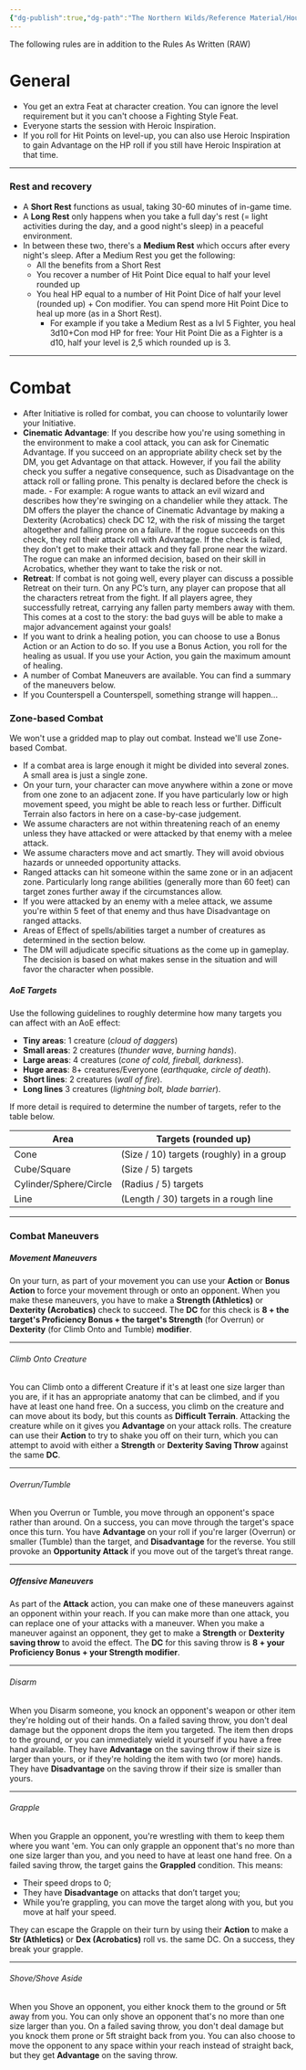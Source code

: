 ```yaml
---
{"dg-publish":true,"dg-path":"The Northern Wilds/Reference Material/House Rules.md","permalink":"/the-northern-wilds/reference-material/house-rules/","tags":["TTRPG/Campaigns/Northern-Wilds","SRD"]}
---
```



The following rules are in addition to the Rules As Written (RAW)

# General
- You get an extra Feat at character creation. You can ignore the level requirement but it you can't choose a Fighting Style Feat.
- Everyone starts the session with Heroic Inspiration. 
- If you roll for Hit Points on level-up, you can also use Heroic Inspiration to gain Advantage on the HP roll if you still have Heroic Inspiration at that time.

---
### Rest and recovery
- A **Short Rest** functions as usual, taking 30-60 minutes of in-game time.
- A **Long Rest** only happens when you take a full day's rest (= light activities during the day, and a good night's sleep) in a peaceful environment.
- In between these two, there's a **Medium Rest** which occurs after every night's sleep. After a Medium Rest you get the following:
	- All the benefits from a Short Rest
	- You recover a number of Hit Point Dice equal to half your level rounded up
	- You heal HP equal to a number of Hit Point Dice of half your level (rounded up) + Con modifier. You can spend more Hit Point Dice to heal up more (as in a Short Rest). 
		- For example if you take a Medium Rest as a lvl 5 Fighter, you heal 3d10+Con mod HP for free: Your Hit Point Die as a Fighter is a d10, half your level is 2,5 which rounded up is 3.

---
# Combat
- After Initiative is rolled for combat, you can choose to voluntarily lower your Initiative.
- **Cinematic Advantage**: If you describe how you're using something in the environment to make a cool attack, you can ask for Cinematic Advantage. If you succeed on an appropriate ability check set by the DM, you get Advantage on that attack. However, if you fail the ability check you suffer a negative consequence, such as Disadvantage on the attack roll or falling prone. This penalty is declared before the check is made.
		- For example: A rogue wants to attack an evil wizard and describes how they're swinging on a chandelier while they attack. The DM offers the player the chance of Cinematic Advantage by making a Dexterity (Acrobatics) check DC 12, with the risk of missing the target altogether and falling prone on a failure. If the rogue succeeds on this check, they roll their attack roll with Advantage. If the check is failed, they don't get to make their attack and they fall prone near the wizard. The rogue can make an informed decision, based on their skill in Acrobatics, whether they want to take the risk or not.
- **Retreat**: If combat is not going well, every player can discuss a possible Retreat on their turn. On any PC’s turn, any player can propose that all the characters retreat from the fight. If all players agree, they successfully retreat, carrying any fallen party members away with them. This comes at a cost to the story: the bad guys will be able to make a major advancement against your goals!
- If you want to drink a healing potion, you can choose to use a Bonus Action or an Action to do so. If you use a Bonus Action, you roll for the healing as usual. If you use your Action, you gain the maximum amount of healing.
- A number of Combat Maneuvers are available. You can find a summary of the maneuvers below.
- If you Counterspell a Counterspell, something strange will happen...

### Zone-based Combat
We won't use a gridded map to play out combat. Instead we'll use Zone-based Combat.

- If a combat area is large enough it might be divided into several zones. A small area is just a single zone.
- On your turn, your character can move anywhere within a zone or move from one zone to an adjacent zone. If you have particularly low or high movement speed, you might be able to reach less or further. Difficult Terrain also factors in here on a case-by-case judgement.
- We assume characters are not within threatening reach of an enemy unless they have attacked or were attacked by that enemy with a melee attack.
- We assume characters move and act smartly. They will avoid obvious hazards or unneeded opportunity attacks.
- Ranged attacks can hit someone within the same zone or in an adjacent zone. Particularly long range abilities (generally more than 60 feet) can target zones further away if the circumstances allow. 
- If you were attacked by an enemy with a melee attack, we assume you're within 5 feet of that enemy and thus have Disadvantage on ranged attacks. 
- Areas of Effect of spells/abilities target a number of creatures as determined in the section below.
- The DM will adjudicate specific situations as the come up in gameplay. The decision is based on what makes sense in the situation and will favor the character when possible.

##### AoE Targets
Use the following guidelines to roughly determine how many targets you can affect with an AoE effect:
- **Tiny areas**: 1 creature (_cloud of daggers_)
- **Small areas**: 2 creatures (_thunder wave, burning hands_).
- **Large areas**: 4 creatures (_cone of cold, fireball, darkness_).
- **Huge areas**: 8+ creatures/Everyone (_earthquake, circle of death_).
- **Short lines**: 2 creatures (_wall of fire_).
- **Long lines** 3 creatures (_lightning bolt, blade barrier_).

If more detail is required to determine the number of targets, refer to the table below.

| Area                   | Targets (rounded up)                     |
| ---------------------- | ---------------------------------------- |
| Cone                   | (Size / 10) targets (roughly) in a group |
| Cube/Square            | (Size / 5) targets                       |
| Cylinder/Sphere/Circle | (Radius / 5) targets                     |
| Line                   | (Length / 30) targets in a rough line    |

---
### Combat Maneuvers

##### Movement Maneuvers
On your turn, as part of your movement you can use your **Action** or **Bonus Action** to force your movement through or onto an opponent. When you make these maneuvers, you have to make a **Strength (Athletics)** or **Dexterity (Acrobatics)** check to succeed. The **DC** for this check is **8 + the target's Proficiency Bonus + the target's Strength** (for Overrun) or **Dexterity** (for Climb Onto and Tumble) **modifier**.

---
###### Climb Onto Creature
You can Climb onto a different Creature if it's at least one size larger than you are, if it has an appropriate anatomy that can be climbed, and if you have at least one hand free. 
On a success, you climb on the creature and can move about its body, but this counts as **Difficult Terrain**. 
Attacking the creature while on it gives you **Advantage** on your attack rolls. 
The creature can use their **Action** to try to shake you off on their turn, which you can attempt to avoid with either a **Strength** or **Dexterity Saving Throw** against the same **DC**.

---
###### Overrun/Tumble
When you Overrun or Tumble, you move through an opponent's space rather than around. 
On a success, you can move through the target's space once this turn. 
You have **Advantage** on your roll if you're larger (Overrun) or smaller (Tumble) than the target, and **Disadvantage** for the reverse. 
You still provoke an **Opportunity Attack** if you move out of the target’s threat range.

---
##### Offensive Maneuvers
As part of the **Attack** action, you can make one of these maneuvers against an opponent within your reach. If you can make more than one attack, you can replace one of your attacks with a maneuver. When you make a maneuver against an opponent, they get to make a **Strength** or **Dexterity saving throw** to avoid the effect. The **DC** for this saving throw is **8 + your Proficiency Bonus + your Strength modifier**.

---
###### Disarm
When you Disarm someone, you knock an opponent's weapon or other item they're holding out of their hands. 
On a failed saving throw, you don't deal damage but the opponent drops the item you targeted. The item then drops to the ground, or you can immediately wield it yourself if you have a free hand available. 
They have **Advantage** on the saving throw if their size is larger than yours, or if they're holding the item with two (or more) hands. They have **Disadvantage** on the saving throw if their size is smaller than yours.

---
###### Grapple
When you Grapple an opponent, you're wrestling with them to keep them where you want 'em. 
You can only grapple an opponent that's no more than one size larger than you, and you need to have at least one hand free. On a failed saving throw, the target gains the **Grappled** condition. This means:
- Their speed drops to 0;
- They have **Disadvantage** on attacks that don’t target you;
- While you’re grappling, you can move the target along with you, but you move at half your speed.

They can escape the Grapple on their turn by using their **Action** to make a **Str (Athletics)** or **Dex (Acrobatics)** roll vs. the same DC. On a success, they break your grapple.

---
###### Shove/Shove Aside
When you Shove an opponent, you either knock them to the ground or 5ft away from you.
You can only shove an opponent that's no more than one size larger than you. On a failed saving throw, you don't deal damage but you knock them prone or 5ft straight back from you. 
You can also choose to move the opponent to any space within your reach instead of straight back, but they get **Advantage** on the saving throw.